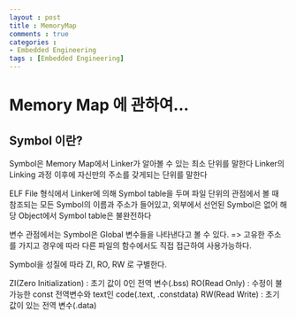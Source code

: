 ```yaml
---
layout : post
title : MemoryMap
comments : true
categories : 
- Embedded Engineering
tags : [Embedded Engineering]
---
```


# Memory Map 에 관하여...

## Symbol 이란?
Symbol은 Memory Map에서 Linker가 알아볼 수 있는 최소 단위를 말한다
Linker의 Linking 과정 이후에 자신만의 주소를 갖게되는 단위를 말한다

ELF File 형식에서 Linker에 의해 Symbol table을 두며 파일 단위의 관점에서 볼 때 참조되는 모든 Symbol의 이름과
주소가 들어있고, 외부에서 선언된 Symbol은 없어 해당 Object에서 Symbol table은 불완전하다

변수 관점에서는 Symbol은 Global 변수들을 나타낸다고 볼 수 있다.
=> 고유한 주소를 가지고 경우에 따라 다른 파일의 함수에서도 직접 접근하여 사용가능하다.


Symbol을 성질에 따라 ZI, RO, RW 로 구별한다.

ZI(Zero Initialization) : 초기 값이 0인 전역 변수(.bss)
RO(Read Only) : 수정이 불가능한 const 전역변수와 text인 code(.text, .constdata)
RW(Read Write) : 초기 값이 있는 전역 변수(.data)